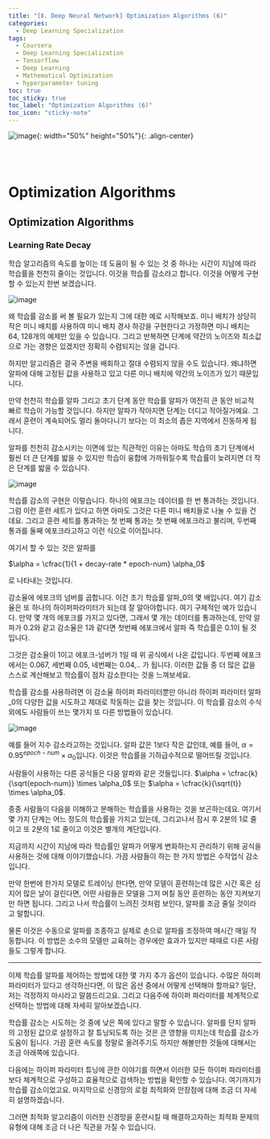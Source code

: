 ```yaml
---
title: "[Ⅱ. Deep Neural Network] Optimization Algorithms (6)"
categories:
  - Deep Learning Specialization
tags:
  - Coursera
  - Deep Learning Specialization
  - Tensorflow
  - Deep Learning
  - Mathematical Optimization
  - hyperparameter tuning
toc: true
toc_sticky: true
toc_label: "Optimization Algorithms (6)"
toc_icon: "sticky-note"
---
```


![image](https://user-images.githubusercontent.com/55765292/177095282-038ee3ed-f543-4793-9eff-f2d5ac239f36.png){: width="50%" height="50%"}{: .align-center}

<br><br>

# Optimization Algorithms

## Optimization Algorithms

### Learning Rate Decay

학습 알고리즘의 속도를 높이는 데 도움이 될 수 있는 것 중 하나는 시간이 지남에 따라 학습률을 천천히 줄이는 것입니다. 이것을 학습률 감소라고 합니다. 이것을 어떻게 구현할 수 있는지 한번 보겠습니다.

![image](https://user-images.githubusercontent.com/55765292/178630333-9b77e5f0-8f87-4acf-820d-de63fa6fe690.png)

왜 학습률 감소를 써 볼 필요가 있는지 그에 대한 예로 시작해보죠. 미니 배치가 상당히 작은 미니 배치를 사용하여 미니 배치 경사 하강을 구현한다고 가정하면 미니 배치는 64, 128개의 예제만 있을 수 있습니다. 그리고 반복하면 단계에 약간의 노이즈와 최소값으로 가는 경향은 있겠지만 정확히 수렴되지는 않을 겁니다.

하지만 알고리즘은 결국 주변을 배회하고 절대 수렴되지 않을 수도 있습니다. 왜냐하면 알파에 대해 고정된 값을 사용하고 있고 다른 미니 배치에 약간의 노이즈가 있기 때문입니다.

만약 천천히 학습률 알파 그리고 초기 단계 동안 학습률 알파가 여전히 큰 동안 비교적 빠르 학습이 가능할 것입니다. 하지만 알파가 작아지면 단계는 더디고 작아질거예요. 그래서 훈련이 계속되어도 멀리 돌아다니기 보다는 이 최소의 좁은 지역에서 진동하게 됩니다.

알파를 천천히 감소시키는 이면에 있는 직관적인 이유는 아마도 학습의 초기 단계에서 훨씬 더 큰 단계를 밟을 수 있지만 학습이 융합에 가까워질수록 학습률이 늦려지면 더 작은 단계를 밟을 수 있습니다.

![image](https://user-images.githubusercontent.com/55765292/178630366-d7c40933-7cc5-4ac1-a20a-23e5bab67eab.png)

학습률 감소의 구현은 이렇습니다. 하나의 에포크는 데이터를 한 번 통과하는 것입니다. 그럼 이런 훈련 세트가 있다고 하면 아마도 그것은 다른 미니 배치들로 나눌 수 있을 건데요. 그리고 훈련 세트를 통과하는 첫 번째 통과는 첫 번째 에포크라고 불리며, 두번째 통과를 둘째 에포크라고하고 이런 식으로 이어집니다.

여기서 할 수 있는 것은 알파를

$\alpha = \cfrac{1}{1 + decay-rate * epoch-num} \alpha_0$

로 나타내는 것입니다.

감소율에 에포크의 넘버를 곱합니다. 이건 초기 학습률 알파_0의 몇 배입니다. 여기 감소율은 또 하나의 하이퍼파라미터가 되는데 잘 알아야합니다. 여기 구체적인 예가 있습니다. 만약 몇 개의 에포크를 가지고 있다면, 그래서 몇 개는 데이터를 통과하는데, 만약 알파가 0.2와 같고 감소율은 1과 같다면 첫번째 에포크에서 알파 즉 학습률은 0.1이 될 것입니다.

그것은 감소율이 1이고 에포크-넘버가 1일 때 위 공식에서 나온 값입니다. 두번째 에포크에서는 0.067, 세번째 0.05, 네번째는 0.04,.. 가 됩니다. 이러한 값들 중 더 많은 값을 스스로 계산해보고 학습률이 점차 감소한다는 것을 느껴보세요.

학습률 감소를 사용하려면 이 감소율 하이퍼 파라미터뿐만 아니라 하이퍼 파라미터 알파_0의 다양한 값을 시도하고 제대로 작동하는 값을 찾는 것입니다. 이 학습률 감소의 수식 외에도 사람들이 쓰는 몇가지 또 다른 방법들이 있습니다.

![image](https://user-images.githubusercontent.com/55765292/178630381-2135840a-3362-4d6b-b4b7-da9066184827.png)

예를 들어 지수 감소라고하는 것입니다. 알파 값은 1보다 작은 값인데, 예를 들어, $\alpha = 0.95^{epoch-num} \times \alpha_0$입니다. 이것은 학습률을 기하급수적으로 떨어뜨릴 것입니다.

사람들이 사용하는 다른 공식들은 다음 알파와 같은 것들입니다. $\alpha = \cfrac{k}{\sqrt{epoch-num}} \times \alpha_0$ 또는 $\alpha = \cfrac{k}{\sqrt{t}} \times \alpha_0$.

종종 사람들이 다음을 이해하고 분해하는 학습률을 사용하는 것을 보곤하는데요. 여기서 몇 가지 단계는 어느 정도의 학습률을 가지고 있는데, 그리고나서 잠시 후 2분의 1로 줄이고 또 2분의 1로 줄이고 이것은 별개의 계단입니다.

지금까지 시간이 지남에 따라 학습률인 알파가 어떻게 변화하는지 관리하기 위해 공식을 사용하는 것에 대해 이야기했습니다. 가끔 사람들이 하는 한 가지 방법은 수작업식 감소입니다.

만약 한번에 한가지 모델로 트레이닝 한다면, 만약 모델이 훈련하는데 많은 시간 혹은 심지어 많은 날이 걸린다면, 어떤 사람들은 모델을 그저 며칠 동안 훈련하는 동안 지켜보기만 하면 됩니다. 그리고 나서 학습률이 느려진 것처럼 보인다, 알파를 조금 줄일 것이라고 말합니다.

물론 이것은 수동으로 알파를 조종하고 실제로 손으로 알파를 조정하여 매시간 매일 작동합니다. 이 방법은 소수의 모델만 교육하는 경우에만 효과가 있지만 때때로 다른 사람들도 그렇게 합니다.

---

이제 학습률 알파를 제어하는 방법에 대한 몇 가지 추가 옵션이 있습니다. 수많은 하이퍼 파라미터가 있다고 생각하신다면, 이 많은 옵션 중에서 어떻게 선택해야 할까요? 일단, 저는 걱정하지 마시라고 말씀드리고요. 그리고 다음주에 하이퍼 파라미터를 체계적으로 선택하는 방법에 대해 자세히 알아보겠습니다.

학습률 감소는 시도하는 것 중에 낮은 쪽에 있다고 말할 수 있습니다. 알파를 단지 알파의 고정된 값으로 설정하고 잘 튜닝되도록 하는 것은 큰 영향을 미치는데 학습률 감소가 도움이 됩니다. 가끔 훈련 속도를 정말로 올려주기도 하지만 해볼만한 것들에 대해서는 조금 아래쪽에 있습니다.

다음에는 하이퍼 파라미터 튜닝에 관한 이야기를 하면서 이러한 모든 하이퍼 파라미터를 보다 체계적으로 구성하고 효율적으로 검색하는 방법을 확인할 수 있습니다. 여기까지가 학습률 감소이었고요. 마지막으로 신경망의 로컬 최적화와 안장점에 대해 조금 더 자세히 설명하겠습니다.

그러면 최적화 알고리즘이 이러한 신경망을 훈련시킬 때 해결하고자하는 최적화 문제의 유형에 대해 조금 더 나은 직관을 가질 수 있습니다.
